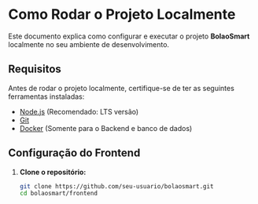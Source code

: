 # Como Rodar o Projeto Localmente

Este documento explica como configurar e executar o projeto **BolaoSmart** localmente no seu ambiente de desenvolvimento.

## Requisitos

Antes de rodar o projeto localmente, certifique-se de ter as seguintes ferramentas instaladas:

- [Node.js](https://nodejs.org/) (Recomendado: LTS versão)
- [Git](https://git-scm.com/)
- [Docker](https://www.docker.com/get-started) (Somente para o Backend e banco de dados)

## Configuração do Frontend

1. **Clone o repositório:**
   ```bash
   git clone https://github.com/seu-usuario/bolaosmart.git
   cd bolaosmart/frontend
